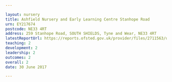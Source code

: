 ```yaml
---

layout: nursery
title: Ashfield Nursery and Early Learning Centre Stanhope Road
urn: EY217674
postcode: NE33 4RT
address: 259 Stanhope Road, SOUTH SHIELDS, Tyne and Wear, NE33 4RT
latestReportUrl: https://reports.ofsted.gov.uk/provider/files/2711563/urn/EY217674.pdf
teaching: 2
development: 2
leadership: 2
outcomes: 2
overall: 2
date: 30 June 2017

---
```

